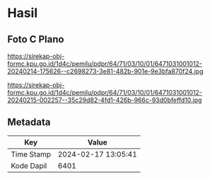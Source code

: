 # Hasil

## Foto C Plano

https://sirekap-obj-formc.kpu.go.id/1d4c/pemilu/pdpr/64/71/03/10/01/6471031001012-20240214-175626--c2698273-3e81-482b-901e-9e3bfa870f24.jpg

https://sirekap-obj-formc.kpu.go.id/1d4c/pemilu/pdpr/64/71/03/10/01/6471031001012-20240215-002257--35c29d82-4fd1-426b-966c-93d0bfeffd10.jpg


## Metadata

| Key        | Value               |
| ---------- | ------------------- |
| Time Stamp | 2024-02-17 13:05:41 |
| Kode Dapil | 6401                |



